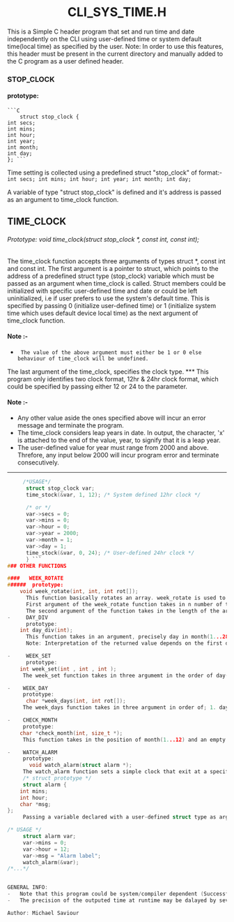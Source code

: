 # <div align="center"> CLI_SYS_TIME.H </div>
This is a Simple C header program that set and run time and date independently on the CLI using user-defined time or system default time(local time) as specified by the user.
Note: In order to use this features, this header must be present in the current directory and manually added to the C program as a user defined header.

### STOP_CLOCK
#### prototype:
	```C
        struct stop_clock {
	int secs;
	int mins;
	int hour;
	int year;
	int month;
	int day;
	}; ```

Time setting is collected using a predefined struct "stop_clock" of format:-
        ``` 
	int secs;
	int mins;
	int hour;
	int year;
	int month;
	int day; ```

<div align="left"> A variable of type "struct stop_clock" is defined and it's address is passed as an argument to time_clock function. </div>

## TIME_CLOCK
###### _Prototype: void time_clock(struct stop_clock *, const int, const int);_

The time_clock function accepts three arguments of types struct *, const int and  const int.
The first argument is a pointer to struct, which points to the address of a predefined struct type (stop_clock) variable which must be passed as an argument when time_clock is called.
Struct members could be initialized with specific user-defined time and date or could be left uninitialized, i.e if user prefers to use the system's default time. This is specified by passing 0 (initialize user-defined time) or 1 (initialize system time which uses default device local time) as the next argument of time_clock function.
#### Note :-
*      The value of the above argument must either be 1 or 0 else behaviour of time_clock will be undefined.
The last argument of the time_clock, specifies the clock type. ***
This program only identifies two clock format, 12hr & 24hr clock format, which could be specified by passing either 12 or 24 to the parameter.
#### Note :-
*	Any other value aside the ones specified above will incur an error message and terminate the program.
*	The time_clock considers leap years in date. In output, the character, 'x' is attached to the end of the value, year, to signify that it is a leap year.
*	The user-defined value for year must range from 2000 and above. Threfore, any input below 2000 will incur program error and terminate consecutively.
***

``` C {
     /*USAGE*/
      struct stop_clock var;
      time_stock(&var, 1, 12); /* System defined 12hr clock */

      /* or */
      var->secs = 0;
      var->mins = 0;
      var->hour = 0;
      var->year = 2000;
      var->month = 1;
      var->day = 1;
      time_stock(&var, 0, 24); /* User-defined 24hr clock */
      } ```
### OTHER FUNCTIONS

####   WEEK_ROTATE
######  prototype:
	void week_rotate(int, int, int rot[]);
      This function basically rotates an array. week_rotate is used to reshuffle week_days according to changes in month. e.g if tuesday is the last day of january, i.e, 31st, the array of week days(1...7) will be rotated to make the next day(wednesday) the 1st day of the week of the next month.
      First argument of the week_rotate function takes in n number of times to rotate array (usually the last day of the month in week positíon).
      The second argument of the function takes in the length of the array, while the last argument takes in the array (array of weeks) to be rotated.
-     DAY_DIV
      prototype:
	int day_div(int);
      This function takes in an argument, precisely day in month(1...28/29/30/31), and returns the value of day in week(1...7).
      Note: Interpretation of the returned value depends on the first day of the week of the month.

-     WEEK_SET
      prototype:
	int week_set(int , int , int );
     The week_set function takes in three argumemt in the order of day(1...28/29/30/,31), month(1...12) and year(last two digit of year starting from year 2000) and returns the current day of the wéek of the provided date.

-    WEEK_DAY
     prototype:
      char *week_days(int, int rot[]);
     The week_days function takes in three argument in order of; 1. day in weeks(1...7); 2. array of weeks arranged according to first day of the week of the month; and returns a pointer to the  week day in strings.

-    CHECK_MONTH
     prototype:
	char *check_month(int, size_t *);
     This function takes in the position of month(1...12) and an empty pointer and returns a pointer to the current month in strings. Also the empty pointer passed will be initialized with the total days the specified month has (leap year excluded).

-    WATCH_ALARM
     prototype:
       void watch_alarm(struct alarm *);
     The watch_alarm function sets a simple clock that exit at a specific user-defined time. The watch_alarm only accepts a single argument of type struct alarm*, i.e, a pointer to struct. The struct is already pre-defined and should only be used to define a variable of its struct type.
     /* struct prototype */
     struct alarm {
	int mins;
	int hour;
	char *msg;
};
     Passing a variable declared with a user-defined struct type as argument to watch_alarm, aside the program-defined structure type would result in an abnormal behaviour of the program and possibly invoke an unexpected termination of the program.

/* USAGE */
   	 struct alarm var;
	 var->mins = 0;
	 var->hour = 12;
	 var->msg = "Alarm label";
	 watch_alarm(&var);
/*...*/


GENERAL INFO:
-	Note that this program could be system/compiler dependent (Successfully compiled with gcc/ARM 64bit/ubuntu 14 O.S). However, this could be resolved by simple modification to the provided source code.
-	The precision of the outputed time at runtime may be dalayed by several milliseconds compared to the actual system time due to changes in timezone, redundancy in execution of program or incorrect system date and time(as program is completely dependent on the system's localtime, i.e, if specified by user).

Author: Michael Saviour
